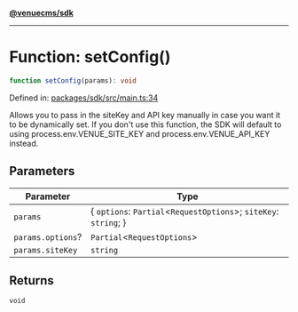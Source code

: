 [**@venuecms/sdk**](../Index.md)

***

# Function: setConfig()

```ts
function setConfig(params): void
```

Defined in: [packages/sdk/src/main.ts:34](https://github.com/venuecms/sdk/blob/f0a33ef2da5aac33574dc9934ae8ba73e5fde3eb/packages/sdk/src/main.ts#L34)

Allows you to pass in the siteKey and API key manually in case you want it to be dynamically set. If you don't use this function, the SDK will default to using process.env.VENUE_SITE_KEY and process.env.VENUE_API_KEY instead.

## Parameters

| Parameter | Type |
| ------ | ------ |
| `params` | \{ `options`: `Partial`\<`RequestOptions`\>; `siteKey`: `string`; \} |
| `params.options`? | `Partial`\<`RequestOptions`\> |
| `params.siteKey` | `string` |

## Returns

`void`
